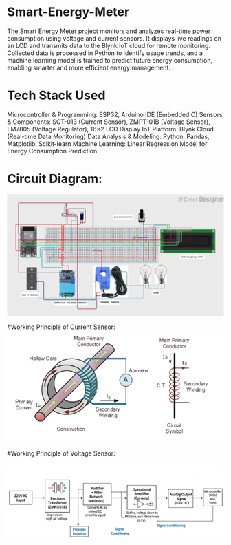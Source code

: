 # Smart-Energy-Meter
The Smart Energy Meter project monitors and analyzes real-time power consumption using voltage and current sensors. It displays live readings on an LCD and transmits data to the Blynk IoT cloud for remote monitoring. Collected data is processed in Python to identify usage trends, and a machine learning model is trained to predict future energy consumption, enabling smarter and more efficient energy management.

# Tech Stack Used 
Microcontroller & Programming: ESP32, Arduino IDE (Embedded C)
Sensors & Components: SCT-013 (Current Sensor), ZMPT101B (Voltage Sensor), LM7805 (Voltage Regulator), 16×2 LCD Display
IoT Platform: Blynk Cloud (Real-time Data Monitoring)
Data Analysis & Modeling: Python, Pandas, Matplotlib, Scikit-learn
Machine Learning: Linear Regression Model for Energy Consumption Prediction

# Circuit Diagram:
![Circuit Diagram](Project_Circuit_Diagram.png)

#Working Principle of Current Sensor:
![Working Principle – Current Sensor](Working_Principle_Current_Sensor.png)

#Working Principle of Voltage Sensor:
![Working Principle – Voltage Sensor](Working_Principle_Voltage_Sensor.png)
